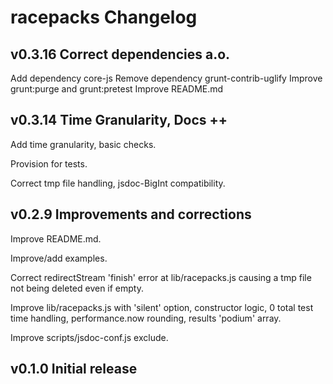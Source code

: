 # racepacks Changelog

## v0.3.16 Correct dependencies a.o.
Add dependency core-js
Remove dependency grunt-contrib-uglify
Improve grunt:purge and grunt:pretest
Improve README.md


## v0.3.14 Time Granularity, Docs ++
Add time granularity, basic checks.

Provision for tests.

Correct tmp file handling, jsdoc-BigInt compatibility.


## v0.2.9 Improvements and corrections
Improve README.md.

Improve/add examples.

Correct redirectStream 'finish' error at lib/racepacks.js causing a tmp file not being deleted even if empty.

Improve lib/racepacks.js with 'silent' option, constructor logic, 0 total test time handling, performance.now
 rounding, results 'podium' array.
 
Improve scripts/jsdoc-conf.js exclude.


## v0.1.0 Initial release

